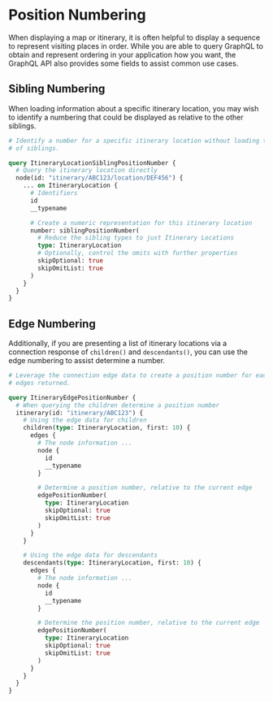 # Position Numbering

When displaying a map or itinerary, it is often helpful to display a sequence
to represent visiting places in order. While you are able to query GraphQL to
obtain and represent ordering in your application how you want, the GraphQL API
also provides some fields to assist common use cases.

## Sibling Numbering

When loading information about a specific itinerary location, you may wish to
identify a numbering that could be displayed as relative to the other siblings.

```graphql
# Identify a number for a specific itinerary location without loading the list
# of siblings.

query ItineraryLocationSiblingPositionNumber {
  # Query the itinerary location directly
  node(id: "itinerary/ABC123/location/DEF456") {
    ... on ItineraryLocation {
      # Identifiers
      id
      __typename

      # Create a numeric representation for this itinerary location
      number: siblingPositionNumber(
        # Reduce the sibling types to just Itinerary Locations
        type: ItineraryLocation
        # Optionally, control the omits with further properties
        skipOptional: true
        skipOmitList: true
      )
    }
  }
}
```

## Edge Numbering

Additionally, if you are presenting a list of itinerary locations via a
connection response of `children()` and `descendants()`, you can use the edge
numbering to assist determine a number.

```graphql
# Leverage the connection edge data to create a position number for each of the
# edges returned.

query ItineraryEdgePositionNumber {
  # When querying the children determine a position number
  itinerary(id: "itinerary/ABC123") {
    # Using the edge data for children
    children(type: ItineraryLocation, first: 10) {
      edges {
        # The node information ...
        node {
          id
          __typename
        }

        # Determine a position number, relative to the current edge
        edgePositionNumber(
          type: ItineraryLocation
          skipOptional: true
          skipOmitList: true
        )
      }
    }

    # Using the edge data for descendants
    descendants(type: ItineraryLocation, first: 10) {
      edges {
        # The node information ...
        node {
          id
          __typename
        }

        # Determine the position number, relative to the current edge
        edgePositionNumber(
          type: ItineraryLocation
          skipOptional: true
          skipOmitList: true
        )
      }
    }
  }
}
```
